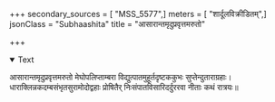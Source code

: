 +++
secondary_sources = [ "MSS_5577",]
meters = [ "शार्दूलविक्रीडितम्",]
jsonClass = "Subhaashita"
title = "आसारान्तमृदुप्रवृत्तमरुतो"

+++

<details open><summary>Text</summary>

आसारान्तमृदुप्रवृत्तमरुतो मेघोपलिप्ताम्बरा विद्युत्पातमुहूर्तदृष्टककुभः सुप्तेन्दुताराग्रहाः।  
धाराक्लिन्नकदम्बसंभृतसुरामोदोद्वहाः प्रोषितैर् निःसंपातविसारिदर्दुररवा नीताः कथं रात्रयः॥
</details>
